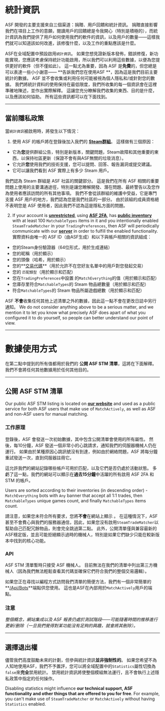 # 統計資訊

ASF 開發的主要支援來自三個渠道：捐贈、用戶回饋和統計資訊。 捐贈直接影響我們在項目上工作的意願，閱讀用戶的回饋總是令我開心（特別是積極的），而統計資訊為我們提供了用戶如何使用我們的軟件的資訊，以及用戶的數量——這樣我們就可以知道該如何改進，該修復什麼，以及工作的重點應該是什麼。

ASF在全域配置中預設啟用`統計資訊`。 如果您想見證新版本發佈，錯誤修復，新功能實現，您應該考慮保持統計功能啟用，所以我們可以利用這些數據，以便為您提供更好的軟件（但不僅如此）。 這一點尤為重要，因為 ASF 是**免費**的，但您總是可以表達一些小小謝意—— **告訴我們您在使用ASF **，因為這是我們目前主要統計的數據。 ASF 並不會收集或利用任何可能被視為個人隱私和/或針對您的數據。 我們將統計資料的使用保持在最低限度，我們所收集的每一個資訊會在這裡準確地陳述，並作出實際解釋。 這讓您充分瞭解我們收集的東西、目的是什麼，以及應該如何協助。 所有這些資訊都可以在下面找到。

* * *

## 當前隱私政策

當`統計資訊`被啟用時，將發生以下情況：

1. 使用 ASF 的帳戶將在登錄後加入我們的 **[Steam群組](https://steamcommunity.com/gid/103582791440160998)**。 這樣做有三個原因：

* 它為**您**提供群組公告，特別是新版本，關鍵問題，Steam故障和其他重要的東西，以保持社區更新（保證不會有與ASF無關的垃圾消息）。
* 它允許**您**使用我們的技術支援，您可以提問、回答、報告漏洞或提交建議。
* 它可以讓我們看到 ASF 實際上有多少 Steam 用戶。

我們認為 Steam 群組是 ASF 社區的關鍵部分。 這是我們在所有 ASF 相關的重要問題上使用的主要溝通途徑，特別是讓您瞭解開發、潛在問題、最終警告以及您作為使用者應該訪問的所有其他事項。 我們不會從該群組的維護中受益，它是專門支援 ASF 用戶的地方，我們認為您是我們社區的一部分。 由於該組的成員資格絕不表明您是 ASF 使用者，因此我們不認為這是隱私方面的問題。

2. If your account is **[unrestricted](https://support.steampowered.com/kb_article.php?ref=3330-IAGK-7663)**, using **[ASF 2FA](https://github.com/JustArchiNET/ArchiSteamFarm/wiki/Two-factor-authentication#asf-2fa)**, has **[public inventory](https://steamcommunity.com/my/edit/settings)** with at least 100 `MatchableTypes` items in it and you intentionally enabled `SteamTradeMatcher` in your `TradingPreferences`, then ASF will periodically communicate with our **[server](https://asf.justarchi.net)** in order to fulfill the enabled functionality. 實際資料由唯一的 ASF ID（由ASF生成）和以下與帳戶相關的資訊組成：

* 您的Steam身份驗證器（64位形式，用於生成連結）
* 您的昵稱（用於顯示）
* 您的頭像（哈希，用於顯示）
* 您的**[交易代碼](https://steamcommunity.com/my/tradeoffers/privacy)**（用於允許不在您好友名單中的用戶對您發起交易）
* 您的 `匹配類型`（用於顯示和匹配）
* 您在`TradingPreferences`中設置 的`MatchEverything`的值（用於顯示和匹配）
* 您庫存里符合`MatchableTypes`的 Steam 物品總數量（用於顯示和匹配）
* 符合`MatchableTypes`的 Steam 物品所屬遊戲總數（用於顯示和匹配）

ASF **不會**收集任何其他上述清單之外的數據，因此這一點不會在更改日誌中另行通知。 We do not consider anything above to be a serious matter, and we mention it to let you know what precisely ASF does apart of what you configured it to do yourself, so people can better understand our point of view.

* * *

# 數據使用方式

在第二點中提到的所有值都用於我們的 **公開 ASF STM 清單**，這將在下面解釋。 我們不會將任何其他數據用於任何其他目的。

* * *

## 公開 ASF STM 清單

Our public ASF STM listing is located on **[our website](https://asf.justarchi.net/STM)** and used as a public service for both ASF users that make use of `MatchActively`, as well as ASF and non-ASF users for manual matching.

### 工作原理

登錄後，ASF 會發送一次初始數據，其中包含公開清單會使用的所有屬性。 然後，每10分鐘，ASF 發送一個非常小的心跳請求，通知我們的伺服器機械人仍在運行。 如果由於某種原因心跳訊號沒有到達，例如由於網絡問題，ASF 將每分鐘重試發送一次，直到伺服器註冊它。

這允許我們的網站記錄哪些帳戶可用於匹配，以及它們是否仍處於活動狀態。 多虧了這一點，我們的網站可以顯示在**過去15分鐘**中活躍的所有啟用 ASF 2FA 和 STM 的帳戶。

Users are sorted according to their inventories (in descending order) - `MatchEverything` bots with `Any` banner that accept all 1:1 trades, then `MatchableTypes` unique games count, and finally `MatchableTypes` items count.

請注意，如果您未符合所有要求，您將**不會**在網站上顯示 。 在這種情況下，ASF甚至不會費心與我們的服務器通信，因此，如果您沒有啟用` SteamTradeMatcher `以幫助自己匹配冗餘物品，則會完全跳過第二點。 此外，公開清單僅與兼容最新的ASF穩定版，並且可能拒絕顯示過時的機械人，特別是如果它們缺少只能在較新版本中找到的核心功能。

### API

ASF STM 清單暫時只接受 ASF 機械人。 目前無法在我們的清單中列出第三方機械人（因為我們無法輕鬆查看其代碼並確保它們符合我們的整個交易邏輯）。

如果您正在尋找以編程方式訪問我們清單的簡便方法，我們有一個非常簡單的**[/Api/Bots](https://asf.justarchi.net/Api/Bots)**端點供您使用。 這也是ASF在內部用於` MatchActively `用戶的端點。

### 注意

*整個概念，網站集成以及 ASF 報表仍處於測試階段——可能隨著時間的推移進行更新/删除（一旦我們覺得對某功能沒有足夠的興趣，就會將其刪除）。*

* * *

## 選擇退出權

儘管我們高度鼓勵未來的計劃，但參與統計資訊**並非強制性的**。 如果您希望不為人知地使用ASF，我們不予置評，您可以將全域配置中的` Statistics `屬性切換為 `false`來**完全**禁用統計。 禁用統計資訊將使整個模組無法運行，且不會執行上述隱私政策中指定的任何操作。

Disabling statistics might influence **our technical support, ASF functionality and other things that are offered to you for free**. For example, you can't make use of `SteamTradeMatcher` or `MatchActively` without having `Statistics` enabled.